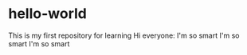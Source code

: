 # hello-world
This is my first repository for learning
Hi everyone:
    I'm so smart I'm so smart I'm so smart
    
